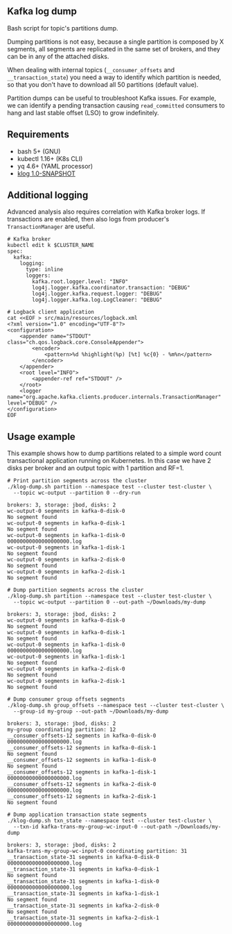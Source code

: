 ## Kafka log dump

Bash script for topic's partitions dump.

Dumping partitions is not easy, because a single partition is composed by X segments, all segments are replicated in the same set of brokers, and they can be in any of the attached disks. 

When dealing with internal topics (`__consumer_offsets` and `__transaction_state`) you need a way to identify which partition is needed, so that you don't have to download all 50 partitions (default value).

Partition dumps can be useful to troubleshoot Kafka issues. For example, we can identify a pending transaction causing `read_committed` consumers to hang and last stable offset (LSO) to grow indefinitely.

## Requirements

- bash 5+ (GNU)
- kubectl 1.16+ (K8s CLI)
- yq 4.6+ (YAML processor)
- [klog 1.0-SNAPSHOT](https://github.com/tombentley/klog)

## Additional logging

Advanced analysis also requires correlation with Kafka broker logs. If transactions are enabled, then also logs from producer's `TransactionManager` are useful.

```shell
# Kafka broker
kubectl edit k $CLUSTER_NAME
spec:
  kafka:
    logging:
      type: inline
      loggers:
        kafka.root.logger.level: "INFO"
        log4j.logger.kafka.coordinator.transaction: "DEBUG"
        log4j.logger.kafka.request.logger: "DEBUG"
        log4j.logger.kafka.log.LogCleaner: "DEBUG"
        
# Logback client application
cat <<EOF > src/main/resources/logback.xml
<?xml version="1.0" encoding="UTF-8"?>
<configuration>
    <appender name="STDOUT" class="ch.qos.logback.core.ConsoleAppender">
        <encoder>
            <pattern>%d %highlight(%p) [%t] %c{0} - %m%n</pattern>
        </encoder>
    </appender>
    <root level="INFO">
        <appender-ref ref="STDOUT" />
    </root>
    <logger name="org.apache.kafka.clients.producer.internals.TransactionManager" level="DEBUG" />
</configuration>
EOF
```

## Usage example

This example shows how to dump partitions related to a simple word count transactional application running on Kubernetes. In this case we have 2 disks per broker and an output topic with 1 partition and RF=1.

```shell
# Print partition segments across the cluster
./klog-dump.sh partition --namespace test --cluster test-cluster \
  --topic wc-output --partition 0 --dry-run
    
brokers: 3, storage: jbod, disks: 2
wc-output-0 segments in kafka-0-disk-0
No segment found
wc-output-0 segments in kafka-0-disk-1
No segment found
wc-output-0 segments in kafka-1-disk-0
00000000000000000000.log
wc-output-0 segments in kafka-1-disk-1
No segment found
wc-output-0 segments in kafka-2-disk-0
No segment found
wc-output-0 segments in kafka-2-disk-1
No segment found

# Dump partition segments across the cluster
./klog-dump.sh partition --namespace test --cluster test-cluster \
  --topic wc-output --partition 0 --out-path ~/Downloads/my-dump

brokers: 3, storage: jbod, disks: 2
wc-output-0 segments in kafka-0-disk-0
No segment found
wc-output-0 segments in kafka-0-disk-1
No segment found
wc-output-0 segments in kafka-1-disk-0
00000000000000000000.log
wc-output-0 segments in kafka-1-disk-1
No segment found
wc-output-0 segments in kafka-2-disk-0
No segment found
wc-output-0 segments in kafka-2-disk-1
No segment found

# Dump consumer group offsets segments
./klog-dump.sh group_offsets --namespace test --cluster test-cluster \
  --group-id my-group --out-path ~/Downloads/my-dump
  
brokers: 3, storage: jbod, disks: 2
my-group coordinating partition: 12
__consumer_offsets-12 segments in kafka-0-disk-0
00000000000000000000.log
__consumer_offsets-12 segments in kafka-0-disk-1
No segment found
__consumer_offsets-12 segments in kafka-1-disk-0
No segment found
__consumer_offsets-12 segments in kafka-1-disk-1
00000000000000000000.log
__consumer_offsets-12 segments in kafka-2-disk-0
00000000000000000000.log
__consumer_offsets-12 segments in kafka-2-disk-1
No segment found

# Dump application transaction state segments
./klog-dump.sh txn_state --namespace test --cluster test-cluster \
  --txn-id kafka-trans-my-group-wc-input-0 --out-path ~/Downloads/my-dump
  
brokers: 3, storage: jbod, disks: 2
kafka-trans-my-group-wc-input-0 coordinating partition: 31
__transaction_state-31 segments in kafka-0-disk-0
00000000000000000000.log
__transaction_state-31 segments in kafka-0-disk-1
No segment found
__transaction_state-31 segments in kafka-1-disk-0
00000000000000000000.log
__transaction_state-31 segments in kafka-1-disk-1
No segment found
__transaction_state-31 segments in kafka-2-disk-0
No segment found
__transaction_state-31 segments in kafka-2-disk-1
00000000000000000000.log
```
